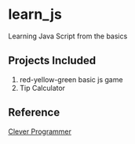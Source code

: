 # learn_js
Learning Java Script from the basics

## Projects Included
1. red-yellow-green basic js game
2. Tip Calculator

## Reference
[Clever Programmer](https://www.youtube.com/watch?v=lI1ae4REbFM)